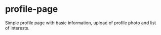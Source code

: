 # profile-page
Simple profile page with basic information, upload of profile photo and list of interests.
